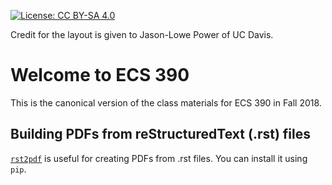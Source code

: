[![License: CC BY-SA 4.0](https://img.shields.io/badge/License-CC%20BY%20SA%204.0-lightgrey.svg)](https://creativecommons.org/licenses/by-sa/4.0/)

Credit for the layout is given to Jason-Lowe Power of UC Davis.

# Welcome to ECS 390

This is the canonical version of the class materials for ECS 390 in Fall 2018.

## Building PDFs from reStructuredText (.rst) files

[`rst2pdf`](https://github.com/rst2pdf/rst2pdf) is useful for creating PDFs from .rst files.
You can install it using `pip`.
